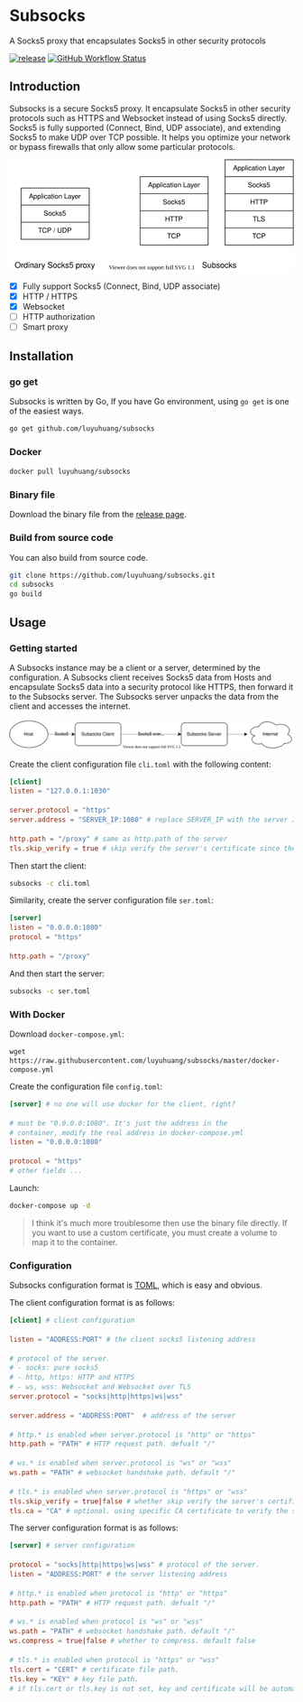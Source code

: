 # Subsocks

A Socks5 proxy that encapsulates Socks5 in other security protocols

[![release](https://img.shields.io/github/release/luyuhuang/subsocks.svg)](https://github.com/luyuhuang/subsocks/releases)
[![GitHub Workflow Status](https://img.shields.io/github/workflow/status/luyuhuang/subsocks/Build)](https://github.com/luyuhuang/subsocks/actions)

## Introduction

Subsocks is a secure Socks5 proxy. It encapsulate Socks5 in other security protocols such as HTTPS and Websocket instead of using Socks5 directly. Socks5 is fully supported (Connect, Bind, UDP associate), and extending Socks5 to make UDP over TCP possible. It helps you optimize your network or bypass firewalls that only allow some particular protocols.

![protocols](./protocols.svg)

- [x] Fully support Socks5 (Connect, Bind, UDP associate)
- [x] HTTP / HTTPS
- [x] Websocket
- [ ] HTTP authorization
- [ ] Smart proxy

## Installation

### go get

Subsocks is written by Go, If you have Go environment, using `go get` is one of the easiest ways.

```sh
go get github.com/luyuhuang/subsocks
```

### Docker

```sh
docker pull luyuhuang/subsocks
```

### Binary file

Download the binary file from the [release page](https://github.com/luyuhuang/subsocks/releases).

### Build from source code

You can also build from source code.

```sh
git clone https://github.com/luyuhuang/subsocks.git
cd subsocks
go build
```

## Usage

### Getting started

A Subsocks instance may be a client or a server, determined by the configuration. A Subsocks client receives Socks5 data from Hosts and encapsulate Socks5 data into a security protocol like HTTPS, then forward it to the Subsocks server. The Subsocks server unpacks the data from the client and accesses the internet.

![forward](./forward.svg)

Create the client configuration file `cli.toml` with the following content:

```toml
[client]
listen = "127.0.0.1:1030"

server.protocol = "https"
server.address = "SERVER_IP:1080" # replace SERVER_IP with the server IP

http.path = "/proxy" # same as http.path of the server
tls.skip_verify = true # skip verify the server's certificate since the certificate is self-signed
```

Then start the client:

```sh
subsocks -c cli.toml
```

Similarity, create the server configuration file `ser.toml`:

```toml
[server]
listen = "0.0.0.0:1080"
protocol = "https"

http.path = "/proxy"
```

And then start the server:

```sh
subsocks -c ser.toml
```

### With Docker

Download `docker-compose.yml`:

```
wget https://raw.githubusercontent.com/luyuhuang/subsocks/master/docker-compose.yml
```

Create the configuration file `config.toml`:

```toml
[server] # no one will use docker for the client, right?

# must be "0.0.0.0:1080". It's just the address in the
# container, modify the real address in docker-compose.yml
listen = "0.0.0.0:1080"

protocol = "https"
# other fields ...
```

Launch:

```sh
docker-compose up -d
```

> I think it's much more troublesome then use the binary file directly. If you want to use a custom certificate, you must create a volume to map it to the container.

### Configuration

Subsocks configuration format is [TOML](https://github.com/toml-lang/toml), which is easy and obvious.

The client configuration format is as follows:

```toml
[client] # client configuration

listen = "ADDRESS:PORT" # the client socks5 listening address

# protocol of the server.
# - socks: pure socks5
# - http, https: HTTP and HTTPS
# - ws, wss: Websocket and Websocket over TLS
server.protocol = "socks|http|https|ws|wss"

server.address = "ADDRESS:PORT"  # address of the server

# http.* is enabled when server.protocol is "http" or "https"
http.path = "PATH" # HTTP request path. defualt "/"

# ws.* is enabled when server.protocol is "ws" or "wss"
ws.path = "PATH" # websocket handshake path. default "/"

# tls.* is enabled when server.protocol is "https" or "wss"
tls.skip_verify = true|false # whether skip verify the server's certificate. default false
tls.ca = "CA" # optional. using specific CA certificate to verify the server's certificate
```

The server configuration format is as follows:

```toml
[server] # server configuration

protocol = "socks|http|https|ws|wss" # protocol of the server.
listen = "ADDRESS:PORT" # the server listening address

# http.* is enabled when protocol is "http" or "https"
http.path = "PATH" # HTTP request path. defualt "/"

# ws.* is enabled when protocol is "ws" or "wss"
ws.path = "PATH" # websocket handshake path. default "/"
ws.compress = true|false # whether to compress. default false

# tls.* is enabled when protocol is "https" or "wss"
tls.cert = "CERT" # certificate file path.
tls.key = "KEY" # key file path.
# if tls.cert or tls.key is not set, key and certificate will be automatically generated
```
